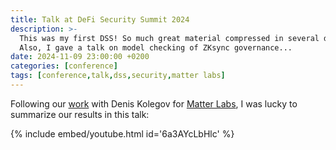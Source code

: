 ```yaml
---
title: Talk at DeFi Security Summit 2024
description: >-
  This was my first DSS! So much great material compressed in several days
  Also, I gave a talk on model checking of ZKsync governance...
date: 2024-11-09 23:00:00 +0200
categories: [conference]
tags: [conference,talk,dss,security,matter labs]
---
```


Following our [work][blogpost] with Denis Kolegov for [Matter Labs][], I was
lucky to summarize our results in this talk:

{% include embed/youtube.html id='6a3AYcLbHlc' %}

[blogpost]: https://protocols-made-fun.com/zksync/matterlabs/quint/specification/modelchecking/2024/09/12/zksync-governance.html
[DSS24]: https://defisecuritysummit.org/
[Matter Labs]: https://matter-labs.io/

